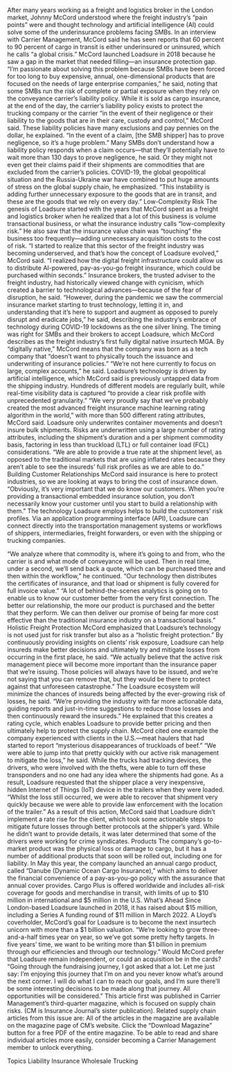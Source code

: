 After many years working as a freight and logistics broker in the London market, Johnny McCord understood where the freight industry’s “pain points” were and thought technology and artificial intelligence (AI) could solve some of the underinsurance problems facing SMBs.
In an interview with Carrier Management, McCord said he has seen reports that 60 percent to 90 percent of cargo in transit is either underinsured or uninsured, which he calls “a global crisis.”
McCord launched Loadsure in 2018 because he saw a gap in the market that needed filling—an insurance protection gap.
“I’m passionate about solving this problem because SMBs have been forced for too long to buy expensive, annual, one-dimensional products that are focused on the needs of large enterprise companies,” he said, noting that some SMBs run the risk of complete or partial exposure when they rely on the conveyance carrier’s liability policy.
While it is sold as cargo insurance, at the end of the day, the carrier’s liability policy exists to protect the trucking company or the carrier “in the event of their negligence or their liability to the goods that are in their care, custody and control,” McCord said.
These liability policies have many exclusions and pay pennies on the dollar, he explained. “In the event of a claim, [the SMB shipper] has to prove negligence, so it’s a huge problem.”
Many SMBs don’t understand how a liability policy responds when a claim occurs—that they’ll potentially have to wait more than 130 days to prove negligence, he said. Or they might not even get their claims paid if their shipments are commodities that are excluded from the carrier’s policies.
COVID-19, the global geopolitical situation and the Russia-Ukraine war have combined to put huge amounts of stress on the global supply chain, he emphasized. “This instability is adding further unnecessary exposure to the goods that are in transit, and these are the goods that we rely on every day.”
Low-Complexity Risk
The genesis of Loadsure started with the years that McCord spent as a freight and logistics broker when he realized that a lot of this business is volume transactional business, or what the insurance industry calls “low-complexity risk.” He also saw that the insurance value chain was “touching” the business too frequently—adding unnecessary acquisition costs to the cost of risk.
“I started to realize that this sector of the freight industry was becoming underserved, and that’s how the concept of Loadsure evolved,” McCord said. “I realized how the digital freight infrastructure could allow us to distribute AI-powered, pay-as-you-go freight insurance, which could be purchased within seconds.”
Insurance brokers, the trusted adviser to the freight industry, had historically viewed change with cynicism, which created a barrier to technological advances—because of the fear of disruption, he said. “However, during the pandemic we saw the commercial insurance market starting to trust technology, letting it in, and understanding that it’s here to support and augment as opposed to purely disrupt and eradicate jobs,” he said, describing the industry’s embrace of technology during COVID-19 lockdowns as the one silver lining.
The timing was right for SMBs and their brokers to accept Loadsure, which McCord describes as the freight industry’s first fully digital native insurtech MGA. By “digitally native,” McCord means that the company was born as a tech company that “doesn’t want to physically touch the issuance and underwriting of insurance policies.”
“We’re not here currently to focus on large, complex accounts,” he said.
Loadsure’s technology is driven by artificial intelligence, which McCord said is previously untapped data from the shipping industry. Hundreds of different models are regularly built, while real-time visibility data is captured “to provide a clear risk profile with unprecedented granularity.”
“We very proudly say that we’ve probably created the most advanced freight insurance machine learning rating algorithm in the world,” with more than 500 different rating attributes, McCord said.
Loadsure only underwrites container movements and doesn’t insure bulk shipments.
Risks are underwritten using a large number of rating attributes, including the shipment’s duration and a per shipment commodity basis, factoring in less than truckload (LTL) or full container load (FCL) considerations.
“We are able to provide a true rate at the shipment level, as opposed to the traditional markets that are using inflated rates because they aren’t able to see the insureds’ full risk profiles as we are able to do.”
Building Customer Relationships
McCord said insurance is here to protect industries, so we are looking at ways to bring the cost of insurance down. “Obviously, it’s very important that we do know our customers. When you’re providing a transactional embedded insurance solution, you don’t necessarily know your customer until you start to build a relationship with them.” The technology Loadsure employs helps to build the customers’ risk profiles.
Via an application programming interface (API), Loadsure can connect directly into the transportation management systems or workflows of shippers, intermediaries, freight forwarders, or even with the shipping or trucking companies.

“We analyze where that commodity is, where it’s going to and from, who the carrier is and what mode of conveyance will be used. Then in real time, under a second, we’ll send back a quote, which can be purchased there and then within the workflow,” he continued.
“Our technology then distributes the certificates of insurance, and that load or shipment is fully covered for full invoice value.”
“A lot of behind-the-scenes analytics is going on to enable us to know our customer better from the very first connection. The better our relationship, the more our product is purchased and the better that they perform. We can then deliver our promise of being far more cost effective than the traditional insurance industry on a transactional basis.”
Holistic Freight Protection
McCord emphasized that Loadsure’s technology is not used just for risk transfer but also as a “holistic freight protection.” By continuously providing insights on clients’ risk exposure, Loadsure can help insureds make better decisions and ultimately try and mitigate losses from occurring in the first place, he said.
“We actually believe that the active risk management piece will become more important than the insurance paper that we’re issuing. Those policies will always have to be issued, and we’re not saying that you can remove that, but they would be there to protect against that unforeseen catastrophe.”
The Loadsure ecosystem will minimize the chances of insureds being affected by the ever-growing risk of losses, he said. “We’re providing the industry with far more actionable data, guiding reports and just-in-time suggestions to reduce those losses and then continuously reward the insureds.”
He explained that this creates a rating cycle, which enables Loadsure to provide better pricing and then ultimately help to protect the supply chain.
McCord cited one example the company experienced with clients in the U.S.—meat haulers that had started to report “mysterious disappearances of truckloads of beef.”
“We were able to jump into that pretty quickly with our active risk management to mitigate the loss,” he said. While the trucks had tracking devices, the drivers, who were involved with the thefts, were able to turn off these transponders and no one had any idea where the shipments had gone. As a result, Loadsure requested that the shipper place a very inexpensive, hidden Internet of Things (IoT) device in the trailers when they were loaded.
“Whilst the loss still occurred, we were able to recover that shipment very quickly because we were able to provide law enforcement with the location of the trailer.”
As a result of this action, McCord said that Loadsure didn’t implement a rate rise for the client, which took some actionable steps to mitigate future losses through better protocols at the shipper’s yard. While he didn’t want to provide details, it was later determined that some of the drivers were working for crime syndicates.
Products
The company’s go-to-market product was the physical loss or damage to cargo, but it has a number of additional products that soon will be rolled out, including one for liability.
In May this year, the company launched an annual cargo product, called “Danube (Dynamic Ocean Cargo Insurance),” which aims to deliver the financial convenience of a pay-as-you-go policy with the assurance that annual cover provides. Cargo Plus is offered worldwide and includes all-risk coverage for goods and merchandise in transit, with limits of up to $10 million in international and $5 million in the U.S.
What’s Ahead
Since London-based Loadsure launched in 2018, it has raised about $15 million, including a Series A funding round of $11 million in March 2022.
A Lloyd’s coverholder, McCord’s goal for Loadsure is to become the next insurtech unicorn with more than a $1 billion valuation. “We’re looking to grow three-and-a-half times year on year, so we’ve got some pretty hefty targets. In five years’ time, we want to be writing more than $1 billion in premium through our efficiencies and through our technology.”
Would McCord prefer that Loadsure remain independent, or could an acquisition be in the cards?
“Going through the fundraising journey, I got asked that a lot. Let me just say: I’m enjoying this journey that I’m on and you never know what’s around the next corner. I will do what I can to reach our goals, and I’m sure there’ll be some interesting decisions to be made along that journey. All opportunities will be considered.”
This article first was published in Carrier Management’s third-quarter magazine, which is focused on supply chain risks. (CM is Insurance Journal’s sister publication).
Related supply chain articles from this issue are:
All of the articles in the magazine are available on the magazine page of CM’s website.
Click the “Download Magazine” button for a free PDF of the entire magazine.
To be able to read and share individual articles more easily, consider becoming a Carrier Management member to unlock everything.

Topics
Liability
Insurance Wholesale
Trucking
